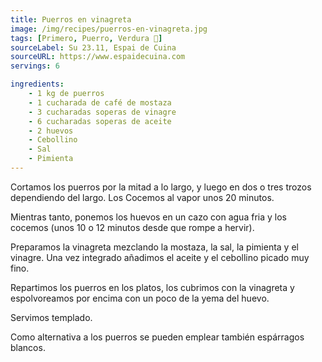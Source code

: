 ```yaml
---
title: Puerros en vinagreta
image: /img/recipes/puerros-en-vinagreta.jpg
tags: [Primero, Puerro, Verdura 🥦]
sourceLabel: Su 23.11, Espai de Cuina
sourceURL: https://www.espaidecuina.com
servings: 6

ingredients:
    - 1 kg de puerros
    - 1 cucharada de café de mostaza
    - 3 cucharadas soperas de vinagre
    - 6 cucharadas soperas de aceite
    - 2 huevos
    - Cebollino
    - Sal
    - Pimienta
---
```


Cortamos los puerros por la mitad a lo largo, y luego en dos o tres trozos
dependiendo del largo. Los Cocemos al vapor unos 20 minutos.

Mientras tanto, ponemos los huevos en un cazo con agua fria y los cocemos (unos
10 o 12 minutos desde que rompe a hervir).

Preparamos la vinagreta mezclando la mostaza, la sal, la pimienta y el vinagre.
Una vez integrado añadimos el aceite y el cebollino picado muy fino.

Repartimos los puerros en los platos, los cubrimos con la vinagreta y
espolvoreamos por encima con un poco de la yema del huevo.

Servimos templado.

Como alternativa a los puerros se pueden emplear también espárragos blancos.
